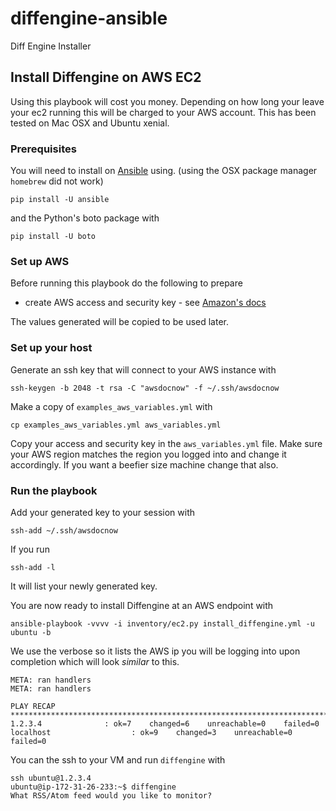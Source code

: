 # diffengine-ansible
Diff Engine Installer

## Install Diffengine on AWS EC2

Using this playbook will cost you money. Depending on how long your leave your
ec2 running this will be charged to your AWS account. This has been tested on
Mac OSX and Ubuntu xenial.

### Prerequisites

You will need to install on  [Ansible](https://ansible.com) using. (using the OSX package manager `homebrew` did not work)

```
pip install -U ansible
```

and the Python's boto package with

```
pip install -U boto
```

### Set up AWS

Before running this playbook do the following to prepare

* create AWS access and security key  - see [Amazon's
  docs](http://docs.aws.amazon.com/AWSEC2/latest/UserGuide/ec2-key-pairs.html)

The values generated will be copied to be used later.

### Set up your host

Generate an ssh key that will connect to your AWS instance with

```
ssh-keygen -b 2048 -t rsa -C "awsdocnow" -f ~/.ssh/awsdocnow
```

Make a copy of `examples_aws_variables.yml` with

```
cp examples_aws_variables.yml aws_variables.yml
```

Copy your access and security key in the `aws_variables.yml` file. Make sure your AWS region matches the region you logged into and change it accordingly. If you want a beefier size machine change that also.

### Run the playbook

Add your generated key to your session with

```
ssh-add ~/.ssh/awsdocnow
```

If you run

```
ssh-add -l
```

It will list your newly generated key.

You are now ready to install Diffengine at an AWS endpoint with

```
ansible-playbook -vvvv -i inventory/ec2.py install_diffengine.yml -u ubuntu -b
```

We use the verbose so it lists the AWS ip you will be logging into upon completion which will look *similar* to this.

```
META: ran handlers
META: ran handlers

PLAY RECAP **********************************************************************************************************************************************************************************************************
1.2.3.4              : ok=7    changed=6    unreachable=0    failed=0
localhost                  : ok=9    changed=3    unreachable=0    failed=0
```

You can the ssh to your VM and run `diffengine` with

```
ssh ubuntu@1.2.3.4
ubuntu@ip-172-31-26-233:~$ diffengine
What RSS/Atom feed would you like to monitor?
